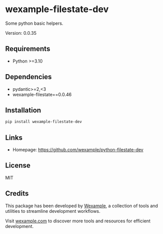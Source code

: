 # wexample-filestate-dev

Some python basic helpers.

Version: 0.0.35

## Requirements

- Python >=3.10

## Dependencies

- pydantic>=2,<3
- wexample-filestate==0.0.46

## Installation

```bash
pip install wexample-filestate-dev
```

## Links

- Homepage: https://github.com/wexample/python-filestate-dev

## License

MIT
## Credits

This package has been developed by [Wexample](https://wexample.com), a collection of tools and utilities to streamline development workflows.

Visit [wexample.com](https://wexample.com) to discover more tools and resources for efficient development.